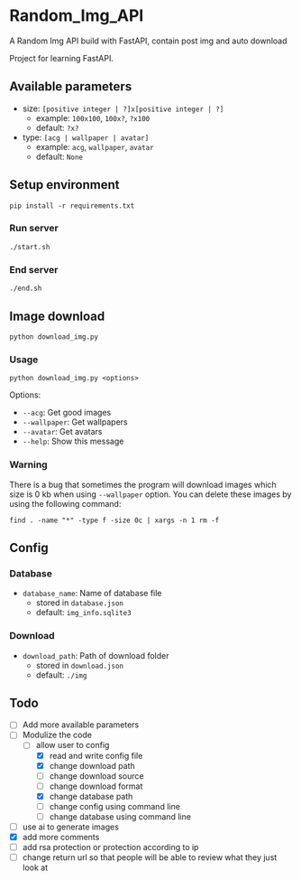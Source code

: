 # Random_Img_API

A Random Img API build with FastAPI, contain post img and auto download

Project for learning FastAPI.

## Available parameters

- size: `[positive integer | ?]x[positive integer | ?]`
    - example: `100x100`, `100x?`, `?x100`
    - default: `?x?`
- type: `[acg | wallpaper | avatar]`
    - example: `acg`, `wallpaper`, `avatar`
    - default: `None`

## Setup environment

```shell
pip install -r requirements.txt
```

### Run server

```shell
./start.sh
```

### End server

```shell
./end.sh
```

## Image download

```shell
python download_img.py
```

### Usage
```shell
python download_img.py <options>
```
Options:
- `--acg`: Get good images
- `--wallpaper`: Get wallpapers
- `--avatar`: Get avatars
- `--help`: Show this message

### Warning
There is a bug that sometimes the program will download images which size is 0 kb when using `--wallpaper` option. 
You can delete these images by using the following command:

```shell
find . -name "*" -type f -size 0c | xargs -n 1 rm -f
```

## Config
### Database
- `database_name`: Name of database file
  - stored in `database.json`
  - default: `img_info.sqlite3`

### Download
- `download_path`: Path of download folder
  - stored in `download.json`
  - default: `./img`

## Todo
- [ ] Add more available parameters
- [ ] Modulize the code
  - [ ] allow user to config
    - [x] read and write config file
    - [x] change download path
    - [ ] change download source
    - [ ] change download format
    - [x] change database path
    - [ ] change config using command line
    - [ ] change database using command line
- [ ] use ai to generate images
- [x] add more comments
- [ ] add rsa protection or protection according to ip
- [ ] change return url so that people will be able to review what they just look at